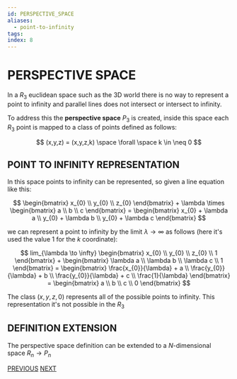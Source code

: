 ```yaml
---
id: PERSPECTIVE_SPACE
aliases:
  - point-to-infinity
tags: 
index: 8
---
```


# PERSPECTIVE SPACE

In a $R_{3}$ euclidean space such as the 3D world there is no way to represent a point to infinity and parallel lines does not intersect or intersect to infinity.

To address this the **perspective space**  $P_{3}$ is created, inside  this space each $R_{3}$ point is mapped to a class of points defined as follows:

$$
(x,y,z) = (x,y,z,k) \space \forall \space k \in \neq 0
$$

## POINT TO INFINITY REPRESENTATION

In this space points to infinity can be represented, so given a line equation like this:

$$
\begin{bmatrix}
x_{0}  \\
y_{0}  \\
z_{0}
\end{bmatrix} +
\lambda \times
\begin{bmatrix}
a  \\
b  \\
c
\end{bmatrix} =
\begin{bmatrix}
x_{0} + \lambda a  \\
y_{0} + \lambda b  \\
y_{0} + \lambda c
\end{bmatrix}
$$

we can represent a point to infinity by the limit $\lambda \to \infty$ as follows (here it's used the value $1$ for the $k$ coordinate):

$$
lim_{\lambda \to \infty}
\begin{bmatrix}
x_{0}  \\
y_{0}  \\
z_{0}  \\
1
\end{bmatrix} +
\begin{bmatrix}
\lambda a  \\
\lambda b  \\
\lambda c  \\
1
\end{bmatrix} =
\begin{bmatrix}
\frac{x_{0}}{\lambda} + a  \\
\frac{y_{0}}{\lambda} + b  \\
\frac{y_{0}}{\lambda} + c  \\
\frac{1}{\lambda}
\end{bmatrix} =
\begin{bmatrix}
a  \\
b  \\
c  \\
0
\end{bmatrix}
$$

The class $(x,y,z,0)$ represents all of the possible points to infinity. This representation it's not possible in the $R_{3}$

## DEFINITION EXTENSION

The perspective space definition can be extended to a $N$-dimensional space $R_{n}\rightarrow P_{n}$

[PREVIOUS](pages/image_formation_acquisition/STEREO_IMAGE_ACQUISITION.md) [NEXT](computer_vision/image_formation_acquisition/PERSPECTIVE_PROJECTION_MATRIX.md)
